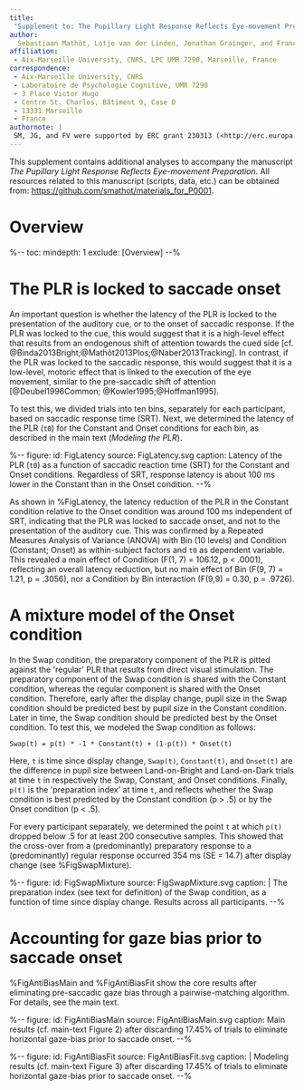 ```yaml
---
title:
 "Supplement to: The Pupillary Light Response Reflects Eye-movement Preparation"
author:
  Sebastiaan Mathôt, Lotje van der Linden, Jonathan Grainger, and Françoise Vitu
affiliation:
 - Aix-Marseille University, CNRS, LPC UMR 7290, Marseille, France
correspondence:
 - Aix-Marseille University, CNRS
 - Laboratoire de Psychologie Cognitive, UMR 7290
 - 3 Place Victor Hugo
 - Centre St. Charles, Bâtiment 9, Case D
 - 13331 Marseille
 - France
authornote: |
 SM, JG, and FV were supported by ERC grant 230313 (<http://erc.europa.eu/>). LvdL was supported by a grant ('allocation de recherche') from the French ministry of research (2012–2015). The funders had no role in study design, data collection and analysis, decision to publish, or preparation of the manuscript. The authors declare no competing financial interests.
---
```


This supplement contains additional analyses to accompany the manuscript *The Pupillary Light Response Reflects Eye-movement Preparation*. All resources related to this manuscript (scripts, data, etc.) can be obtained from: <https://github.com/smathot/materials_for_P0001>.

# Overview

%--
toc:
 mindepth: 1
 exclude: [Overview]
--%

# The PLR is locked to saccade onset

An important question is whether the latency of the PLR is locked to the presentation of the auditory cue, or to the onset of saccadic response. If the PLR was locked to the cue, this would suggest that it is a high-level effect that results from an endogenous shift of attention towards the cued side [cf. @Binda2013Bright;@Mathôt2013Plos;@Naber2013Tracking]. In contrast, if the PLR was locked to the saccadic response, this would suggest that it is a low-level, motoric effect that is linked to the execution of the eye movement, similar to the pre-saccadic shift of attention [@Deubel1996Common; @Kowler1995;@Hoffman1995].

To test this, we divided trials into ten bins, separately for each participant, based on saccadic response time (SRT). Next, we determined the latency of the PLR (`t0`) for the Constant and Onset conditions for each bin, as described in the main text (*Modeling the PLR*).

%--
figure:
 id: FigLatency
 source: FigLatency.svg
 caption: Latency of the PLR (`t0`) as a function of saccadic reaction time (SRT) for the Constant and Onset conditions. Regardless of SRT, response latency is about 100 ms lower in the Constant than in the Onset condition.
--%

As shown in %FigLatency, the latency reduction of the PLR in the Constant condition relative to the Onset condition was around 100 ms independent of SRT, indicating that the PLR was locked to saccade onset, and not to the presentation of the auditory cue. This was confirmed by a Repeated Measures Analysis of Variance (ANOVA) with Bin (10 levels) and Condition (Constant; Onset) as within-subject factors and `t0` as dependent variable. This revealed a main effect of Condition (F(1, 7) = 106.12, p < .0001), reflecting an overall latency reduction, but no main effect of Bin (F(9, 7) = 1.21, p = .3056), nor a Condition by Bin interaction (F(9,9) = 0.30, p = .9726).

# A mixture model of the Onset condition

In the Swap condition, the preparatory component of the PLR is pitted against the 'regular' PLR that results from direct visual stimulation. The preparatory component of the Swap condition is shared with the Constant condition, whereas the regular component is shared with the Onset condition. Therefore, early after the display change, pupil size in the Swap condition should be predicted best by pupil size in the Constant condition. Later in time, the Swap condition should be predicted best by the Onset condition. To test this, we modeled the Swap condition as follows:

	Swap(t) = p(t) * -1 * Constant(t) + (1-p(t)) * Onset(t)

Here, `t` is time since display change, `Swap(t)`, `Constant(t)`, and `Onset(t)` are the difference in pupil size between Land-on-Bright and Land-on-Dark trials at time `t` in respectively the Swap, Constant, and Onset conditions. Finally, `p(t)` is the 'preparation index' at time `t`, and reflects whether the Swap condition is best predicted by the Constant condition (p > .5) or by the Onset condition (p < .5).

For every participant separately, we determined the point `t` at which `p(t)` dropped below .5 for at least 200 consecutive samples. This showed that the cross-over from a (predominantly) preparatory response to a (predominantly) regular response occurred 354 ms (SE = 14.7) after display change (see %FigSwapMixture).

%--
figure:
 id: FigSwapMixture
 source: FigSwapMixture.svg
 caption: |
  The preparation index (see text for definition) of the Swap condition, as a function of time since display change. Results across all participants.
--%

# Accounting for gaze bias prior to saccade onset

%FigAntiBiasMain and %FigAntiBiasFit show the core results after eliminating pre-saccadic gaze bias through a pairwise-matching algorithm. For details, see the main text.

%--
figure:
 id: FigAntiBiasMain
 source: FigAntiBiasMain.svg
 caption:
  Main results (cf. main-text Figure 2) after discarding 17.45% of trials to eliminate horizontal gaze-bias prior to saccade onset.
--%

%--
figure:
 id: FigAntiBiasFit
 source: FigAntiBiasFit.svg
 caption: |
  Modeling results (cf. main-text Figure 3) after discarding 17.45% of trials to eliminate horizontal gaze-bias prior to saccade onset.
--%
